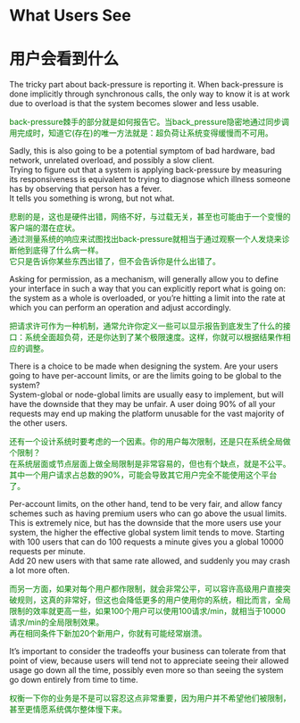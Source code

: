 # What Users See
# 用户会看到什么
The tricky part about back-pressure is reporting it. When back-pressure is done implicitly through synchronous calls, the only way to know it is at work due to overload is that the system becomes slower and less usable.
<p></p> <font color="green">
back-pressure棘手的部分就是如何报告它。当back_pressure隐密地通过同步调用完成时，知道它(存在)的唯一方法就是：超负荷让系统变得缓慢而不可用。
</font> <p></p>
Sadly, this is also going to be a potential symptom of bad hardware, bad network, unrelated overload, and possibly a slow client.<br>
Trying to figure out that a system is applying back-pressure by measuring its responsiveness is equivalent to trying to diagnose which illness someone has by observing that person has a fever.<br>
It tells you something is wrong, but not what.
<p></p> <font color="green">
悲剧的是，这也是硬件出错，网络不好，与过载无关，甚至也可能由于一个变慢的客户端的潜在症状。<br>
通过测量系统的响应来试图找出back-pressure就相当于通过观察一个人发烧来诊断他到底得了什么病一样。<br>
它只是告诉你某些东西出错了，但不会告诉你是什么出错了。
</font> <p></p>
Asking for permission, as a mechanism, will generally allow you to define your interface in such a way that you can explicitly report what is going on: the system as a whole is overloaded, or you’re hitting a limit into the rate at which you can perform an operation and adjust accordingly.
<p></p> <font color="green">
把请求许可作为一种机制，通常允许你定义一些可以显示报告到底发生了什么的接口：系统全面超负荷，还是你达到了某个极限速度。这样，你就可以根据结果作相应的调整。
</font> <p></p>
There is a choice to be made when designing the system. Are your users going to have per-account limits, or are the limits going to be global to the system?<br>
System-global or node-global limits are usually easy to implement, but will have the downside that they may be unfair. A user doing 90% of all your requests may end up
making the platform unusable for the vast majority of the other users.
<p></p> <font color="green">
还有一个设计系统时要考虑的一个因素。你的用户每次限制，还是只在系统全局做个限制？<br>
在系统层面或节点层面上做全局限制是非常容易的，但也有个缺点，就是不公平。其中一个用户请求占总数的90%，可能会导致其它用户完全不能使用这个平台了。
</font> <p></p>

Per-account limits, on the other hand, tend to be very fair, and allow fancy schemes such as having premium users who can go above the usual limits. This is extremely nice, but has the downside that the more users use your system, the higher the effective global system limit tends to move. Starting with 100 users that can do 100 requests a minute gives you a global 10000 requests per minute.<br>
Add 20 new users with that same rate allowed, and suddenly you may crash a lot more often.
<p></p> <font color="green">
而另一方面，如果对每个用户都作限制，就会非常公平，可以容许高级用户直接突破规则，这真的非常好，但这也会降低更多的用户使用你的系统，相比而言，全局限制的效率就更高一些，如果100个用户可以使用100请求/min，就相当于10000 请求/min的全局限制效果。<br>
再在相同条件下新加20个新用户，你就有可能经常崩溃。
</font> <p></p>
It’s important to consider the tradeoffs your business can tolerate from that point of view, because users will tend not to appreciate seeing their allowed usage go down all the time, possibly even more so than seeing the system go down entirely from time to time.
<p></p> <font color="green">
权衡一下你的业务是不是可以容忍这点非常重要，因为用户并不希望他们被限制，甚至更情愿系统偶尔整体慢下来。
</font> <p></p>

